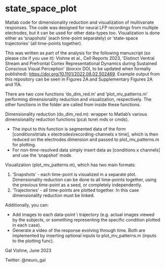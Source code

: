 # state_space_plot
Matlab code for dimensionality reduction and visualization of multivariate responses.
The code was designed for neural LFP recordings from multiple electrodes, but it can be used for other data-types too. Visualization is done either as ‘snapshots’ (each time-point separately) or ‘state-space trajectories’ (all time-points together).


This was written as part of the analysis for the following manuscript (so please cite if you use it): Vishne et al., Cell Reports 2023, 'Distinct Ventral Stream and Prefrontal Cortex Representational Dynamics during Sustained Conscious Visual Perception' (biorxiv DOI, to be updated when formally published): https://doi.org/10.1101/2022.08.02.502469. Example output from this repository can be seen in Figures 2A and Supplementary Figures 2A and 11A.



There are two core functions ‘do_dim_red.m’ and ‘plot_mv_patterns.m’ performing dimensionality reduction and visualization, respectively. The other functions in the folder are called from inside these functions.


Dimensionality reduction (do_dim_red.m): wrapper to Matlab’s various dimensionality reduction functions (pca\ tsne\ mds or cmds).
- The input to this function is segmented data of the form [conditions\trials x electrodes\recording-channels x time], which is then reduced on the electrodes dimension and passed to plot_mv_patterns.m for plotting.
- For non-time-resolved data simply insert data as [conditions x channels] and use the ‘snapshot’ mode.


Visualization (plot_mv_patterns.m), which has two main formats:
1. ‘Snapshots’ - each time-point is visualized in a separate plot. Dimensionality reduction can be done to all time-points together, using the previous time-point as a seed, or completely independently.
2. ‘Trajectories’ - all time-points are plotted together. In this case dimensionality reduction must be linked.


Additionally, you can:
- Add images to each data-point \ trajectory (e.g. actual images viewed by the subjects, or something representing the specific condition plotted in each case).
- Generate a video of the response evolving through time.
Both are implemented by inserting optional inputs to plot_mv_patterns.m (inputs to the plotting func).


Gal Vishne, June 2023

Twitter: @neuro_gal
